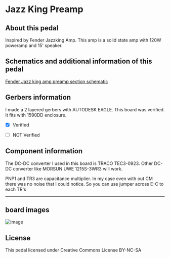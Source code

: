 # Jazz King Preamp 

## About this pedal
Inspired by Fender Jazzking Amp. This amp is a solid state amp with 120W poweramp and 15' speaker.

## Schematics and additional information of this pedal


[Fender Jazz king amp preamp section schematic](https://www.zikinf.com/manuels/fender-jazz-king-schema-interne-2-28888.pdf)


## Gerbers information
I made a 2 layered gerbers with AUTODESK EAGLE. This board was verified. It fits with 1590DD enclosure. 
- [x] Verified
- [ ] NOT Verified


## Component information
The DC-DC converter I used in this board is TRACO TEC3-0923. Other DC-DC converter like MORSUN UWE 1215S-3WR3 will work.

PNP1 and TR3 are capacitance multiplier. In my case even with out CM there was no noise that I could notice. So you can use jumper across E-C to each TR's



---
## board images


![image](https://user-images.githubusercontent.com/53999927/204090862-409e1f8e-557a-4761-81e3-c39f50a50d23.png)


## License
This pedal licensed under Creative Commons License BY-NC-SA

